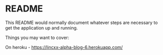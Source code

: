 # README

This README would normally document whatever steps are necessary to get the
application up and running.

Things you may want to cover:

On heroku - https://lincxx-alpha-blog-6.herokuapp.com/

